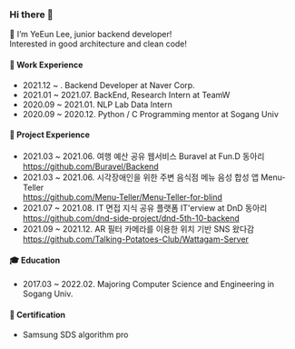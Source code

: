 ### Hi there 👋   

🌱 I’m YeEun Lee, junior backend developer!    
Interested in good architecture and clean code!

<!--
**RulLu16/RulLu16** is a ✨ _special_ ✨ repository because its `README.md` (this file) appears on your GitHub profile.

Here are some ideas to get you started:

- 🔭 I’m currently working on ...
- 🌱 I’m currently learning ...
- 👯 I’m looking to collaborate on ...
- 🤔 I’m looking for help with ...
- 💬 Ask me about ...
- 📫 How to reach me: ...
- 😄 Pronouns: ...
- ⚡ Fun fact: ...
-->

<!--![Anurag's GitHub stats](https://github-readme-stats.vercel.app/api?username=RulLu16&show_icons=true&theme=calm)-->

#### 🌁 Work Experience
 - 2021.12 ~ . Backend Developer at Naver Corp.
 - 2021.01 ~ 2021.07. BackEnd, Research Intern at TeamW
 - 2020.09 ~ 2021.01. NLP Lab Data Intern
 - 2020.09 ~ 2020.12. Python / C Programming mentor at Sogang Univ

#### 👯 Project Experience
 - 2021.03 ~ 2021.06. 여행 예산 공유 웹서비스 Buravel at Fun.D 동아리   
https://github.com/Buravel/Backend
 - 2021.03 ~ 2021.06. 시각장애인을 위한 주변 음식점 메뉴 음성 합성 앱 Menu-Teller   
https://github.com/Menu-Teller/Menu-Teller-for-blind
 - 2021.07 ~ 2021.08. IT 면접 지식 공유 플랫폼 IT'erview at DnD 동아리   
https://github.com/dnd-side-project/dnd-5th-10-backend
 - 2021.09 ~ 2021.12. AR 필터 카메라를 이용한 위치 기반 SNS 왔다감   
https://github.com/Talking-Potatoes-Club/Wattagam-Server


<!-- #### 🔧 Tech Skill and Interest
 - <img src="https://img.shields.io/badge/C-A8B9CC?style=flat-square&logo=C&logoColor=white"/>  <img src="https://img.shields.io/badge/C++-00599C?style=flat-square&logo=c&logoColor=white"/>  <img src="https://img.shields.io/badge/Java-007396?style=flat-square&logo=Java&logoColor=white"/> <img src="https://img.shields.io/badge/Python-3776AB?style=flat-square&logo=Python&logoColor=white"/>   
 - <img src="https://img.shields.io/badge/SpringBoot-6DB33F?style=flat-square&logo=Spring&logoColor=white"/>  <img src="https://img.shields.io/badge/Django-092E20?style=flat-square&logo=django&logoColor=white"/>  <img src="https://img.shields.io/badge/MySQL-4479A1?style=flat-square&logo=MySQL&logoColor=white"/>  <img src="https://img.shields.io/badge/Swagger-85EA2D?style=flat-square&logo=Swagger&logoColor=white"/> -->

#### 🎓 Education
 - 2017.03 ~ 2022.02. Majoring Computer Science and Engineering in Sogang Univ.

#### 📌 Certification
 - Samsung SDS algorithm pro 
